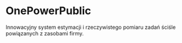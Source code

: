 # OnePowerPublic
Innowacyjny system estymacji i rzeczywistego pomiaru zadań ściśle powiązanych z zasobami firmy.

